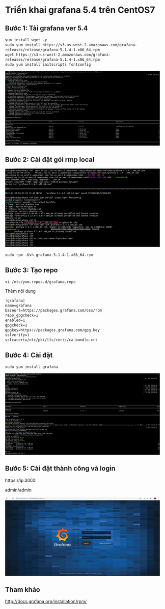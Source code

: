 # Triển khai grafana 5.4 trên CentOS7
## Bước 1: Tải grafana ver 5.4
```
yum install wget -y
sudo yum install https://s3-us-west-2.amazonaws.com/grafana-releases/release/grafana-5.1.4-1.x86_64.rpm
wget https://s3-us-west-2.amazonaws.com/grafana-releases/release/grafana-5.1.4-1.x86_64.rpm
sudo yum install initscripts fontconfig
```
![](../images/img-grafana5.4-centos7/Screenshot_666.png)
## Bước 2: Cài đặt gói rmp local
![](../images/img-grafana5.4-centos7/Screenshot_667.png)
```
sudo rpm -Uvh grafana-5.1.4-1.x86_64.rpm
```
## Bước 3: Tạo repo
```
vi /etc/yum.repos.d/grafana.repo
```
Thêm nội dung
```
[grafana]
name=grafana
baseurl=https://packages.grafana.com/oss/rpm
repo_gpgcheck=1
enabled=1
gpgcheck=1
gpgkey=https://packages.grafana.com/gpg.key
sslverify=1
sslcacert=/etc/pki/tls/certs/ca-bundle.crt
```
## Bước 4: Cài đặt
```
sudo yum install grafana

```
![](../images/img-grafana5.4-centos7/Screenshot_668.png)
## Bước 5: Cài đặt thành công và login
https://ip:3000

admin/admin

![](../images/img-grafana5.4-centos7/Screenshot_670.png)
## Tham khảo
http://docs.grafana.org/installation/rpm/